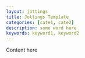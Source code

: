 ```yaml
---
layout: jottings
title: Jottings Template
categories: [cate1, cate2]
description: some word here
keywords: keyword1, keyword2
---
```


Content here
